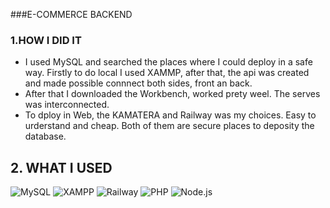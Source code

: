 ###E-COMMERCE BACKEND

### 1.HOW I DID IT
- I used MySQL and searched the places where I could deploy in a safe way. Firstly to do local I used XAMMP, after that, the api was created and made possible connnect both sides, front an back.
- After that I downloaded the Workbench, worked prety weel. The serves was interconnected.
- To dploy in Web, the KAMATERA and Railway was my choices. Easy to urderstand and cheap. Both of them are secure places to deposity the database.

## 2. WHAT I USED

![MySQL](https://img.shields.io/badge/-MySQL-333333?style=flat&logo=mysql)
![XAMPP](https://img.shields.io/badge/-XAMPP-333333?style=flat&logo=xampp&logoColor=FB7A24)
![Railway](https://img.shields.io/badge/-Railway-333333?style=flat&logo=railway)
![PHP](https://img.shields.io/badge/-PHP-333333?style=flat&logo=PHP)
![Node.js](https://img.shields.io/badge/-Node.js-333333?style=flat&logo=Node.js)

